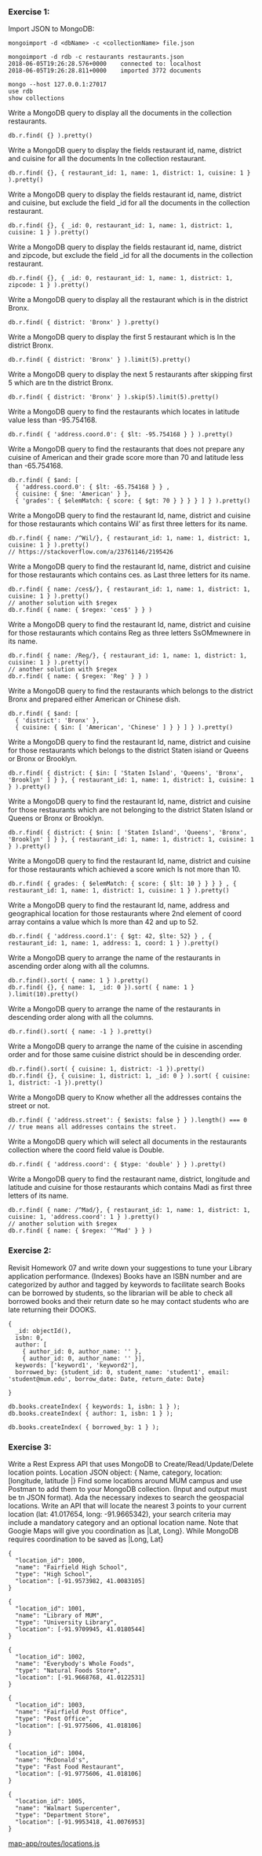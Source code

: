 ### Exercise 1:
Import JSON to MongoDB:
```
mongoimport -d <dbName> -c <collectionName> file.json

mongoimport -d rdb -c restaurants restaurants.json
2018-06-05T19:26:28.576+0000    connected to: localhost
2018-06-05T19:26:28.811+0000    imported 3772 documents

mongo --host 127.0.0.1:27017
use rdb
show collections
```


Write a MongoDB query to display all the documents in the collection restaurants.

```
db.r.find( {} ).pretty()
```

Write a MongoDB query to display the fields restaurant id, name, district and cuisine for all the documents In tne collection restaurant.

```
db.r.find( {}, { restaurant_id: 1, name: 1, district: 1, cuisine: 1 } ).pretty()
```

Write a MongoDB query to display the fields restaurant id, name, district and cuisine, but exclude the field _id for all the documents in the collection restaurant.

```
db.r.find( {}, { _id: 0, restaurant_id: 1, name: 1, district: 1, cuisine: 1 } ).pretty()
```

Write a MongoDB query to display the fields restaurant id, name, district and zipcode, but exclude the field _id for all the documents in the collection restaurant.

```
db.r.find( {}, { _id: 0, restaurant_id: 1, name: 1, district: 1, zipcode: 1 } ).pretty()
```

Write a MongoDB query to display all the restaurant which is in the district Bronx.

```
db.r.find( { district: 'Bronx' } ).pretty()
```

Write a MongoDB query to display the first 5 restaurant which is In the district Bronx.

```
db.r.find( { district: 'Bronx' } ).limit(5).pretty()
```

Write a MongoDB query to display the next 5 restaurants after skipping first 5 which are tn the district Bronx.

```
db.r.find( { district: 'Bronx' } ).skip(5).limit(5).pretty()
```

Write a MongoDB query to find the restaurants which locates in latitude value less than -95.754168.

```
db.r.find( { 'address.coord.0': { $lt: -95.754168 } } ).pretty()
```

Write a MongoDB query to find the restaurants that does not prepare any cuisine of American and their grade score more than 70 and latitude less than -65.754168.

```
db.r.find( { $and: [
  { 'address.coord.0': { $lt: -65.754168 } } ,
  { cuisine: { $ne: 'American' } },
  { 'grades': { $elemMatch: { score: { $gt: 70 } } } } ] } ).pretty()
```

Write a MongoDB query to find the restaurant Id, name, district and cuisine for those restaurants which contains Wil’ as first three letters for its name.
```
db.r.find( { name: /^Wil/}, { restaurant_id: 1, name: 1, district: 1, cuisine: 1 } ).pretty()
// https://stackoverflow.com/a/23761146/2195426
```

Write a MongoDB query to find the restaurant Id, name, district and cuisine for those restaurants which contains ces. as Last three letters for its name.

```
db.r.find( { name: /ces$/}, { restaurant_id: 1, name: 1, district: 1, cuisine: 1 } ).pretty()
// another solution with $regex
db.r.find( { name: { $regex: 'ces$' } } )
```

Write a MongoDB query to find the restaurant Id, name, district and cuisine for those restaurants which contains Reg as three letters SsOMmewnere in its name.

```
db.r.find( { name: /Reg/}, { restaurant_id: 1, name: 1, district: 1, cuisine: 1 } ).pretty()
// another solution with $regex
db.r.find( { name: { $regex: 'Reg' } } )
```

Write a MongoDB query to find the restaurants which belongs to the district Bronx and prepared either American or Chinese dish.

```
db.r.find( { $and: [
  { 'district': 'Bronx' },
  { cuisine: { $in: [ 'American', 'Chinese' ] } } ] } ).pretty()
```

Write a MongoDB query to find the restaurant Id, name, district and cuisine for those restaurants which belongs to the district Staten isiand or Queens or Bronx or Brooklyn.

```
db.r.find( { district: { $in: [ 'Staten Island', 'Queens', 'Bronx', 'Brooklyn' ] } }, { restaurant_id: 1, name: 1, district: 1, cuisine: 1 } ).pretty()
```

Write a MongoDB query to find the restaurant Id, name, district and cuisine for those restaurants which are not belonging to the district Staten Island or Queens or Bronx or Brooklyn.

```
db.r.find( { district: { $nin: [ 'Staten Island', 'Queens', 'Bronx', 'Brooklyn' ] } }, { restaurant_id: 1, name: 1, district: 1, cuisine: 1 } ).pretty()
```

Write a MongoDB query to find the restaurant Id, name, district and cuisine for those restaurants which achieved a score wnich Is not more than 10.

```
db.r.find( { grades: { $elemMatch: { score: { $lt: 10 } } } } , { restaurant_id: 1, name: 1, district: 1, cuisine: 1 } ).pretty()
```

Write a MongoDB query to find the restaurant Id, name, address and geographical location for those restaurants where 2nd element of coord array contains a value which Is more than 42 and up to 52.

```
db.r.find( { 'address.coord.1': { $gt: 42, $lte: 52} } , { restaurant_id: 1, name: 1, address: 1, coord: 1 } ).pretty()
```

Write a MongoDB query to arrange the name of the restaurants in ascending order along with all the columns.

```
db.r.find().sort( { name: 1 } ).pretty()
db.r.find( {}, { name: 1, _id: 0 }).sort( { name: 1 } ).limit(10).pretty()
```

Write a MongoDB query to arrange the name of the restaurants in descending order along with all the columns.

```
db.r.find().sort( { name: -1 } ).pretty()
```

Write a MongoDB query to arrange the name of the cuisine in ascending order and for those same cuisine district should be in descending order.

```
db.r.find().sort( { cuisine: 1, district: -1 }).pretty()
db.r.find( {}, { cuisine: 1, district: 1, _id: 0 } ).sort( { cuisine: 1, district: -1 }).pretty()
```

Write a MongoDB query to Know whether all the addresses contains the street or not.

```
db.r.find( { 'address.street': { $exists: false } } ).length() === 0  // true means all addresses contains the street.
```

Write a MongoDB query which will select all documents in the restaurants collection where the coord field value is Double.

```
db.r.find( { 'address.coord': { $type: 'double' } } ).pretty()
```

Write a MongoDB query to find the restaurant name, district, longitude and latitude and cuisine for those restaurants which contains Madi as first three letters of its name.

```
db.r.find( { name: /^Mad/}, { restaurant_id: 1, name: 1, district: 1, cuisine: 1, 'address.coord': 1 } ).pretty()
// another solution with $regex
db.r.find( { name: { $regex: '^Mad' } } )
```


### Exercise 2:

Revisit Homework 07 and write down your suggestions to tune your Library application performance. (Indexes)
Books have an ISBN number and are categorized by author and tagged by keywords to facilitate search
Books can be borrowed by students, so the librarian will be able to check all borrowed books and their return date so he may contact students who are late returning their DOOKS.

```
{
  _id: objectId(),
  isbn: 0,
  author: [
    { author_id: 0, author_name: '' },
    { author_id: 0, author_name: '' }],
  keywords: ['keyword1', 'keyword2'],
  borrowed_by: {student_id: 0, student_name: 'student1', email: 'student@mum.edu', borrow_date: Date, return_date: Date}

}

db.books.createIndex( { keywords: 1, isbn: 1 } );
db.books.createIndex( { author: 1, isbn: 1 } );

db.books.createIndex( { borrowed_by: 1 } );
```

### Exercise 3:
Write a Rest Express API that uses MongoDB to
Create/Read/Update/Delete location points. Location JSON object: { Name, category, location: [longitude, latitude |} Find some locations around MUM campus and use Postman to add them to your MongoDB collection. (Input and output must be tn JSON format).
Ada the necessary indexes to search the geospacial locations.
Write an API that will locate the nearest 3 points to your current location (lat: 41.017654, long: -91.9665342), your search criteria may include a mandatory category and an optional location name.
Note that Googie Maps will give you coordination as |Lat, Long}. While MongoDB requires coordination to be saved as |Long, Lat}

```
{
  "location_id": 1000,
  "name": "Fairfield High School",
  "type": "High School",
  "location": [-91.9573982, 41.0083105]
}

{
  "location_id": 1001,
  "name": "Library of MUM",
  "type": "University Library",
  "location": [-91.9709945, 41.0180544]
}

{
  "location_id": 1002,
  "name": "Everybody's Whole Foods",
  "type": "Natural Foods Store",
  "location": [-91.9668768, 41.0122531]
}

{
  "location_id": 1003,
  "name": "Fairfield Post Office",
  "type": "Post Office",
  "location": [-91.9775606, 41.018106]
}

{
  "location_id": 1004,
  "name": "McDonald's",
  "type": "Fast Food Restaurant",
  "location": [-91.9775606, 41.018106]
}

{
  "location_id": 1005,
  "name": "Walmart Supercenter",
  "type": "Department Store",
  "location": [-91.9953418, 41.0076953]
}
```

[map-app/routes/locations.js](map-app/routes/locations.js)
